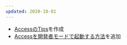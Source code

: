 ```yaml
---
updated: 2020-10-01
---
```

- [AccessのTips](/it/access/tips.html)を作成
- [Accessを開発者モードで起動する方法](/it/access/tips.html#how-to-launch-access-in-developer-mode)を追加
